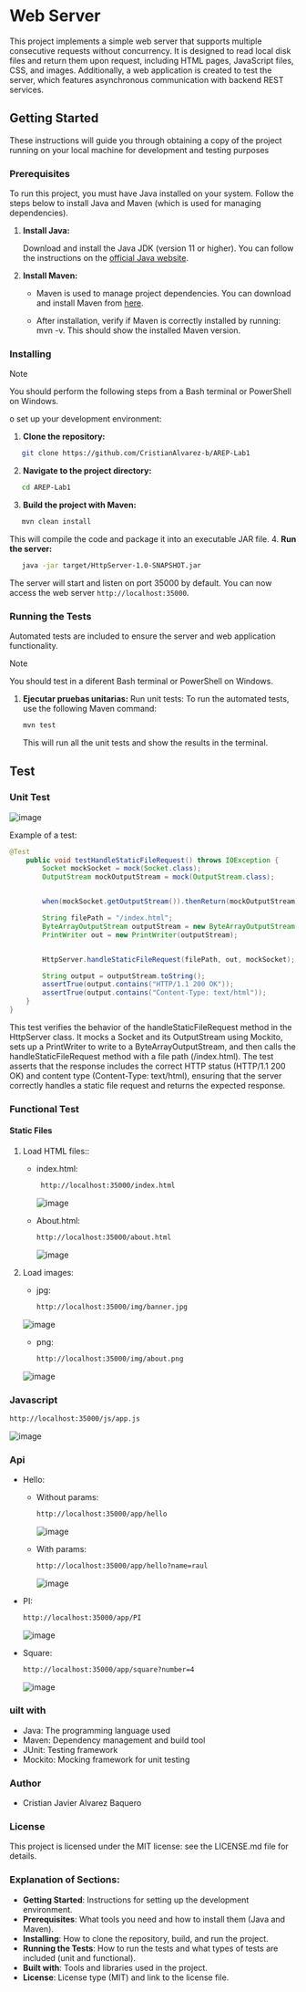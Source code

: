 # Web Server

This project implements a simple web server that supports multiple consecutive requests without concurrency. It is designed to read local disk files and return them upon request, including HTML pages, JavaScript files, CSS, and images. Additionally, a web application is created to test the server, which features asynchronous communication with backend REST services.
## Getting Started

These instructions will guide you through obtaining a copy of the project running on your local machine for development and testing purposes
### Prerequisites

To run this project, you must have Java installed on your system. Follow the steps below to install Java and Maven (which is used for managing dependencies).
1. **Install Java:**

    Download and install the Java JDK (version 11 or higher). You can follow the instructions on the [official Java website](https://www.oracle.com/java/technologies/javase-jdk11-downloads.html).

2. **Install Maven:**

   - Maven is used to manage project dependencies. You can download and install Maven from [here](https://maven.apache.org/download.cgi).

   - After installation, verify if Maven is correctly installed by running: mvn -v. This should show the installed Maven version.
  
### Installing
> [!NOTE]
> You should perform the following steps from a Bash terminal or PowerShell on Windows.

o set up your development environment:
1. **Clone the repository:**
```bash
   git clone https://github.com/CristianAlvarez-b/AREP-Lab1
```
2. **Navigate to the project directory:**
```bash
   cd AREP-Lab1
```
3. **Build the project with Maven:**
```bash
   mvn clean install
```
  This will compile the code and package it into an executable JAR file.
4. **Run the server:**
```bash
   java -jar target/HttpServer-1.0-SNAPSHOT.jar
```
   The server will start and listen on port 35000 by default. You can now access the web server `http://localhost:35000`.

### Running the Tests
Automated tests are included to ensure the server and web application functionality.
> [!NOTE]
> You should test in a diferent Bash terminal or PowerShell on Windows.
1. **Ejecutar pruebas unitarias:**
   Run unit tests: To run the automated tests, use the following Maven command:
   ```bash
   mvn test
   ```
   This will run all the unit tests and show the results in the terminal.

## Test
### Unit Test

![image](https://github.com/user-attachments/assets/12c81bad-e2df-40e6-853a-c9c89d45394f)

Example of a test:
```java
@Test
    public void testHandleStaticFileRequest() throws IOException {
        Socket mockSocket = mock(Socket.class);
        OutputStream mockOutputStream = mock(OutputStream.class);


        when(mockSocket.getOutputStream()).thenReturn(mockOutputStream);

        String filePath = "/index.html";
        ByteArrayOutputStream outputStream = new ByteArrayOutputStream();
        PrintWriter out = new PrintWriter(outputStream);


        HttpServer.handleStaticFileRequest(filePath, out, mockSocket);

        String output = outputStream.toString();
        assertTrue(output.contains("HTTP/1.1 200 OK"));
        assertTrue(output.contains("Content-Type: text/html"));
    }
}
```
This test verifies the behavior of the handleStaticFileRequest method in the HttpServer class. It mocks a Socket and its OutputStream using Mockito, sets up a PrintWriter to write to a ByteArrayOutputStream, and then calls the handleStaticFileRequest method with a file path (/index.html). The test asserts that the response includes the correct HTTP status (HTTP/1.1 200 OK) and content type (Content-Type: text/html), ensuring that the server correctly handles a static file request and returns the expected response.

### Functional Test
#### Static Files
1. Load HTML files::
   - index.html:
     
     ```Bash
      http://localhost:35000/index.html
     ```
     
     ![image](https://github.com/user-attachments/assets/ba9c2271-83af-44e2-9e8b-376397e2e427)

   - About.html:
     
     ```Bash
     http://localhost:35000/about.html
     ```
     
     ![image](https://github.com/user-attachments/assets/d9cd5492-6de5-4aec-b51a-f7b8776aa6e2)


2. Load images:

   - jpg:
     
     ```Bash
     http://localhost:35000/img/banner.jpg
     ```

    ![image](https://github.com/user-attachments/assets/b11ac037-6f55-47ae-9eb1-e009a272d9e7)
     
   - png:
     
      ```Bash
     http://localhost:35000/img/about.png
     ```

    ![image](https://github.com/user-attachments/assets/f85bc11e-db6b-4a84-9101-c96730c8b024)
 ### Javascript
 
```Bash
http://localhost:35000/js/app.js
```
 
 ![image](https://github.com/user-attachments/assets/e8b67605-7cc6-4f6c-8422-040d812b7269)


 ### Api

  - Hello:
      - Without params:
        
        ```Bash
        http://localhost:35000/app/hello
        ```
        
        ![image](https://github.com/user-attachments/assets/37e78d69-7b01-4de8-9a39-2b486b293a2d)
        
      - With params:
        
        ```Bash
        http://localhost:35000/app/hello?name=raul
        ```
        
        ![image](https://github.com/user-attachments/assets/41a54c92-f0c3-454d-95f1-4556353fda33)

    
  - PI:
    
     ```Bash
     http://localhost:35000/app/PI
     ```

    ![image](https://github.com/user-attachments/assets/0e6ab9e7-1138-4c58-91fd-dc014dd37f0d)

  - Square:
    
     ```Bash
     http://localhost:35000/app/square?number=4
     ```

    ![image](https://github.com/user-attachments/assets/73828afb-9ab3-4a40-bccb-28ea7049d365)


    

### uilt with
- Java: The programming language used
- Maven: Dependency management and build tool
- JUnit: Testing framework
- Mockito: Mocking framework for unit testing

### Author
- Cristian Javier Alvarez Baquero
  
### License
This project is licensed under the MIT license: see the LICENSE.md file for details.

### Explanation of Sections:
- **Getting Started**: Instructions for setting up the development environment.
- **Prerequisites**: What tools you need and how to install them (Java and Maven).
- **Installing**: How to clone the repository, build, and run the project.
- **Running the Tests**: How to run the tests and what types of tests are included (unit and functional).
- **Built with**: Tools and libraries used in the project.
- **License**: License type (MIT) and link to the license file.

